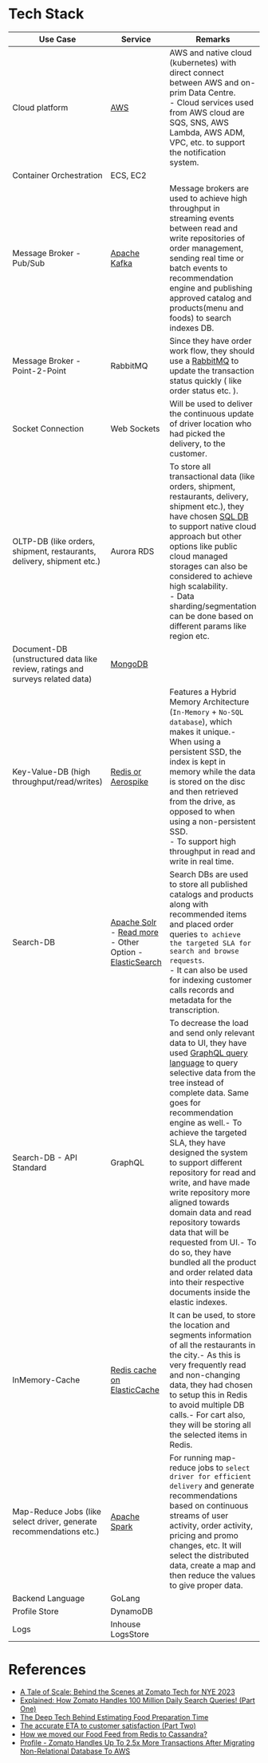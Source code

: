 # Tech Stack

| Use Case                                                                      | Service                                                                                                                                                                                                                                                                                                                                                                                  | Remarks                                                                                                                                                                                                                                                                                                                                                                                                                                                                                                                                                                                                                                                                            |
|-------------------------------------------------------------------------------|------------------------------------------------------------------------------------------------------------------------------------------------------------------------------------------------------------------------------------------------------------------------------------------------------------------------------------------------------------------------------------------|------------------------------------------------------------------------------------------------------------------------------------------------------------------------------------------------------------------------------------------------------------------------------------------------------------------------------------------------------------------------------------------------------------------------------------------------------------------------------------------------------------------------------------------------------------------------------------------------------------------------------------------------------------------------------------|
| Cloud platform                                                                | [AWS](https://github.com/Anshul619/AWS-Services/tree/main/Readme.md)                                                                                                                                                                                                                                                                                                                     | AWS and native cloud (kubernetes) with direct connect between AWS and on-prim Data Centre. <br/>- Cloud services used from AWS cloud are SQS, SNS, AWS Lambda, AWS ADM, VPC, etc. to support the notification system.                                                                                                                                                                                                                                                                                                                                                                                                                                                              |
| Container Orchestration                                                       | ECS, EC2                                                                                                                                                                                                                                                                                                                                                                                 |                                                                                                                                                                                                                                                                                                                                                                                                                                                                                                                                                                                                                                                                                    |
| Message Broker - Pub/Sub                                                      | [Apache Kafka](https://github.com/Anshul619/HLD-System-Designs/tree/main/4_MessageBrokersEDA/Kafka/Readme.md)                                                                                                                                                                                                                                                                            | Message brokers are used to achieve high throughput in streaming events between read and write repositories of order management, sending real time or batch events to recommendation engine and publishing approved catalog and products(menu and foods) to search indexes DB.                                                                                                                                                                                                                                                                                                                                                                                                     |
| Message Broker - Point-2-Point                                                | RabbitMQ                                                                                                                                                                                                                                                                                                                                                                                 | Since they have order work flow, they should use a [RabbitMQ](https://github.com/Anshul619/HLD-System-Designs/tree/main/4_MessageBrokersEDA/RabbitMQ.md) to update the transaction status quickly ( like order status etc. ).                                                                                                                                                                                                                                                                                                                                                                                                                                                      |
| Socket Connection                                                             | Web Sockets                                                                                                                                                                                                                                                                                                                                                                              | Will be used to deliver the continuous update of driver location who had picked the delivery, to the customer.                                                                                                                                                                                                                                                                                                                                                                                                                                                                                                                                                                     |
| OLTP-DB (like orders, shipment, restaurants, delivery, shipment etc.)         | Aurora RDS                                                                                                                                                                                                                                                                                                                                                                               | To store all transactional data (like orders, shipment, restaurants, delivery, shipment etc.), they have chosen [SQL DB](https://github.com/Anshul619/HLD-System-Designs/tree/main/3_Databases/7_SQL-Databases) to support native cloud approach but other options like public cloud managed storages can also be considered to achieve high scalability.<br/>- Data sharding/segmentation can be done based on different params like region etc.                                                                                                                                                                                                                                  |
| Document-DB (unstructured data like review, ratings and surveys related data) | [MongoDB](https://github.com/Anshul619/HLD-System-Designs/tree/main/3_Databases/10_Document-Databases/MongoAtlas/Readme.md)                                                                                                                                                                                                                                                              |                                                                                                                                                                                                                                                                                                                                                                                                                                                                                                                                                                                                                                                                                    |
| Key-Value-DB (high throughput/read/writes)                                    | [Redis or Aerospike](https://github.com/Anshul619/HLD-System-Designs/tree/main/3_Databases/8_Caching-InMemory-Databases/AeroSpike.md)                                                                                                                                                                                                                                                    | Features a Hybrid Memory Architecture (`In-Memory` + `No-SQL database`), which makes it unique.- When using a persistent SSD, the index is kept in memory while the data is stored on the disc and then retrieved from the drive, as opposed to when using a non-persistent SSD.<br/>- To support high throughput in read and write in real time.                                                                                                                                                                                                                                                                                                                                  |
| Search-DB                                                                     | [Apache Solr](https://github.com/Anshul619/HLD-System-Designs/tree/main/3_Databases/9_Search-Databases/ApacheSolr.md)<br/>- [Read more](https://blog.zomato.com/explained-how-zomato-handles-100-million-daily-search-queries-p1)<br/>- Other Option - [ElasticSearch](https://github.com/Anshul619/HLD-System-Designs/tree/main/3_Databases/9_Search-Databases/ElasticSearch/Readme.md) | Search DBs are used to store all published catalogs and products along with recommended items and placed order queries `to achieve the targeted SLA for search and browse requests`.<br/>- It can also be used for indexing customer calls records and metadata for the transcription.                                                                                                                                                                                                                                                                                                                                                                                             |
| Search-DB - API Standard                                                      | GraphQL                                                                                                                                                                                                                                                                                                                                                                                  | To decrease the load and send only relevant data to UI, they have used [GraphQL query language](https://github.com/Anshul619/HLD-System-Designs/tree/main/8_APIStandards/GraphQL.md) to query selective data from the tree instead of complete data. Same goes for recommendation engine as well.- To achieve the targeted SLA, they have designed the system to support different repository for read and write, and have made write repository more aligned towards domain data and read repository towards data that will be requested from UI.- To do so, they have bundled all the product and order related data into their respective documents inside the elastic indexes. |
| InMemory-Cache                                                                | [Redis cache on ElasticCache](https://github.com/Anshul619/HLD-System-Designs/tree/main/3_Databases/8_Caching-InMemory-Databases/Redis/Readme.md)                                                                                                                                                                                                                                        | It can be used, to store the location and segments information of all the restaurants in the city.- As this is very frequently read and non-changing data, they had chosen to setup this in Redis to avoid multiple DB calls.- For cart also, they will be storing all the selected items in Redis.                                                                                                                                                                                                                                                                                                                                                                                |
| Map-Reduce Jobs (like select driver, generate recommendations etc.)           | [Apache Spark](https://github.com/Anshul619/HLD-System-Designs/tree/main/6_BigData/DataProcessing/ApacheSpark/Readme.md)                                                                                                                                                                                                                                                                 | For running map-reduce jobs to `select driver for efficient delivery` and generate recommendations based on continuous streams of user activity, order activity, pricing and promo changes, etc. It will select the distributed data, create a map and then reduce the values to give proper data.                                                                                                                                                                                                                                                                                                                                                                                 |
| Backend Language                                                              | GoLang                                                                                                                                                                                                                                                                                                                                                                                   |                                                                                                                                                                                                                                                                                                                                                                                                                                                                                                                                                                                                                                                                                    |
| Profile Store                                                                 | DynamoDB                                                                                                                                                                                                                                                                                                                                                                                 |                                                                                                                                                                                                                                                                                                                                                                                                                                                                                                                                                                                                                                                                                    |
| Logs                                                                          | Inhouse LogsStore                                                                                                                                                                                                                                                                                                                                                                        |                                                                                                                                                                                                                                                                                                                                                                                                                                                                                                                                                                                                                                                                                    |

# References
- [A Tale of Scale: Behind the Scenes at Zomato Tech for NYE 2023](https://blog.zomato.com/a-tale-of-scale-behind-the-scenes-at-zomato-tech-for-nye-2023)
- [Explained: How Zomato Handles 100 Million Daily Search Queries! (Part One)](https://blog.zomato.com/explained-how-zomato-handles-100-million-daily-search-queries-p1)
- [The Deep Tech Behind Estimating Food Preparation Time](https://blog.zomato.com/food-preparation-time)
- [The accurate ETA to customer satisfaction (Part Two)](https://blog.zomato.com/the-accurate-eta-to-customer-satisfaction-part-two)
- [How we moved our Food Feed from Redis to Cassandra?](https://blog.zomato.com/how-we-moved-our-food-feed-from-redis-to-cassandra)
- [Profile - Zomato Handles Up To 2.5x More Transactions After Migrating Non-Relational Database To AWS](https://aws.amazon.com/solutions/case-studies/zomato/)